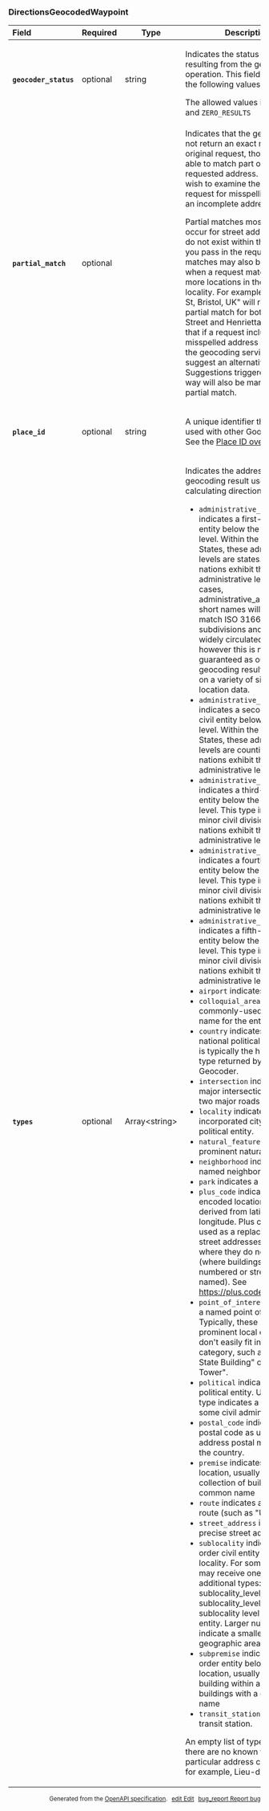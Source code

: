 <!--- This is a generated file, do not edit! -->
<!--- [START maps_http_schema_directionsgeocodedwaypoint] -->
<h3 class="schema-object" id="DirectionsGeocodedWaypoint">DirectionsGeocodedWaypoint</h3>

| Field                                                                                                                             | Required | Type                | Description                                                                                                                                                                                                                                                                                                                                                                                                                                                                                                                                                                                                                                                                                                                                                                                                                                                                                                                                                                                                                                                                                                                                                                                                                                                                                                                                                                                                                                                                                                                                                                                                                                                                                                                                                                                                                                                                                                                                                                                                                                                                                                                                                                                                                                                                                                                                                                                                                                                                                                                                                                                                                                                                                                                                                                                                                                                                                                                                                                                                                                                                                                                                                                                                                                                                                                                                                                                                                                                                                                                                                                                                                                                                                                                                                                                                                                                                                                                                                                                           |
| :-------------------------------------------------------------------------------------------------------------------------------- | -------- | ------------------- | ----------------------------------------------------------------------------------------------------------------------------------------------------------------------------------------------------------------------------------------------------------------------------------------------------------------------------------------------------------------------------------------------------------------------------------------------------------------------------------------------------------------------------------------------------------------------------------------------------------------------------------------------------------------------------------------------------------------------------------------------------------------------------------------------------------------------------------------------------------------------------------------------------------------------------------------------------------------------------------------------------------------------------------------------------------------------------------------------------------------------------------------------------------------------------------------------------------------------------------------------------------------------------------------------------------------------------------------------------------------------------------------------------------------------------------------------------------------------------------------------------------------------------------------------------------------------------------------------------------------------------------------------------------------------------------------------------------------------------------------------------------------------------------------------------------------------------------------------------------------------------------------------------------------------------------------------------------------------------------------------------------------------------------------------------------------------------------------------------------------------------------------------------------------------------------------------------------------------------------------------------------------------------------------------------------------------------------------------------------------------------------------------------------------------------------------------------------------------------------------------------------------------------------------------------------------------------------------------------------------------------------------------------------------------------------------------------------------------------------------------------------------------------------------------------------------------------------------------------------------------------------------------------------------------------------------------------------------------------------------------------------------------------------------------------------------------------------------------------------------------------------------------------------------------------------------------------------------------------------------------------------------------------------------------------------------------------------------------------------------------------------------------------------------------------------------------------------------------------------------------------------------------------------------------------------------------------------------------------------------------------------------------------------------------------------------------------------------------------------------------------------------------------------------------------------------------------------------------------------------------------------------------------------------------------------------------------------------------------------------------------- |
| <h4 id="DirectionsGeocodedWaypoint-geocoder_status" class="add-link schema-object-property-key"><code>geocoder_status</code></h4> | optional | string              | <div class="nonref-property-description"><p>Indicates the status code resulting from the geocoding operation. This field may contain the following values.</p><div class="notranslate">The allowed values include: `OK`, and `ZERO_RESULTS`</div></div>                                                                                                                                                                                                                                                                                                                                                                                                                                                                                                                                                                                                                                                                                                                                                                                                                                                                                                                                                                                                                                                                                                                                                                                                                                                                                                                                                                                                                                                                                                                                                                                                                                                                                                                                                                                                                                                                                                                                                                                                                                                                                                                                                                                                                                                                                                                                                                                                                                                                                                                                                                                                                                                                                                                                                                                                                                                                                                                                                                                                                                                                                                                                                                                                                                                                                                                                                                                                                                                                                                                                                                                                                                                                                                                                               |
| <h4 id="DirectionsGeocodedWaypoint-partial_match" class="add-link schema-object-property-key"><code>partial_match</code></h4>     | optional |                     | <div class="nonref-property-description"><p>Indicates that the geocoder did not return an exact match for the original request, though it was able to match part of the requested address. You may wish to examine the original request for misspellings and/or an incomplete address.</p><p>Partial matches most often occur for street addresses that do not exist within the locality you pass in the request. Partial matches may also be returned when a request matches two or more locations in the same locality. For example, "21 Henr St, Bristol, UK" will return a partial match for both Henry Street and Henrietta Street. Note that if a request includes a misspelled address component, the geocoding service may suggest an alternative address. Suggestions triggered in this way will also be marked as a partial match.</p></div>                                                                                                                                                                                                                                                                                                                                                                                                                                                                                                                                                                                                                                                                                                                                                                                                                                                                                                                                                                                                                                                                                                                                                                                                                                                                                                                                                                                                                                                                                                                                                                                                                                                                                                                                                                                                                                                                                                                                                                                                                                                                                                                                                                                                                                                                                                                                                                                                                                                                                                                                                                                                                                                                                                                                                                                                                                                                                                                                                                                                                                                                                                                                                |
| <h4 id="DirectionsGeocodedWaypoint-place_id" class="add-link schema-object-property-key"><code>place_id</code></h4>               | optional | string              | <div class="nonref-property-description"><p>A unique identifier that can be used with other Google APIs. See the <a href="https://developers.google.com/maps/documentation/places/web-service/place-id">Place ID overview</a>.</p></div>                                                                                                                                                                                                                                                                                                                                                                                                                                                                                                                                                                                                                                                                                                                                                                                                                                                                                                                                                                                                                                                                                                                                                                                                                                                                                                                                                                                                                                                                                                                                                                                                                                                                                                                                                                                                                                                                                                                                                                                                                                                                                                                                                                                                                                                                                                                                                                                                                                                                                                                                                                                                                                                                                                                                                                                                                                                                                                                                                                                                                                                                                                                                                                                                                                                                                                                                                                                                                                                                                                                                                                                                                                                                                                                                                              |
| <h4 id="DirectionsGeocodedWaypoint-types" class="add-link schema-object-property-key"><code>types</code></h4>                     | optional | Array&lt;string&gt; | <div class="nonref-property-description"><p>Indicates the address type of the geocoding result used for calculating directions.</p><ul><li><code>administrative_area_level_1</code> indicates a first-order civil entity below the country level. Within the United States, these administrative levels are states. Not all nations exhibit these administrative levels. In most cases, administrative_area_level_1 short names will closely match ISO 3166-2 subdivisions and other widely circulated lists; however this is not guaranteed as our geocoding results are based on a variety of signals and location data.</li><li><code>administrative_area_level_2</code> indicates a second-order civil entity below the country level. Within the United States, these administrative levels are counties. Not all nations exhibit these administrative levels.</li><li><code>administrative_area_level_3</code> indicates a third-order civil entity below the country level. This type indicates a minor civil division. Not all nations exhibit these administrative levels.</li><li><code>administrative_area_level_4</code> indicates a fourth-order civil entity below the country level. This type indicates a minor civil division. Not all nations exhibit these administrative levels.</li><li><code>administrative_area_level_5</code> indicates a fifth-order civil entity below the country level. This type indicates a minor civil division. Not all nations exhibit these administrative levels.</li><li><code>airport</code> indicates an airport.</li><li><code>colloquial_area</code> indicates a commonly-used alternative name for the entity.</li><li><code>country</code> indicates the national political entity, and is typically the highest order type returned by the Geocoder.</li><li><code>intersection</code> indicates a major intersection, usually of two major roads.</li><li><code>locality</code> indicates an incorporated city or town political entity.</li><li><code>natural_feature</code> indicates a prominent natural feature.</li><li><code>neighborhood</code> indicates a named neighborhood</li><li><code>park</code> indicates a named park.</li><li><code>plus_code</code> indicates an encoded location reference, derived from latitude and longitude. Plus codes can be used as a replacement for street addresses in places where they do not exist (where buildings are not numbered or streets are not named). See <a href="https://plus.codes/">https://plus.codes</a> for details.</li><li><code>point_of_interest</code> indicates a named point of interest. Typically, these "POI"s are prominent local entities that don't easily fit in another category, such as "Empire State Building" or "Eiffel Tower".</li><li><code>political</code> indicates a political entity. Usually, this type indicates a polygon of some civil administration.</li><li><code>postal_code</code> indicates a postal code as used to address postal mail within the country.</li><li><code>premise</code> indicates a named location, usually a building or collection of buildings with a common name</li><li><code>route</code> indicates a named route (such as "US 101").</li><li><code>street_address</code> indicates a precise street address.</li><li><code>sublocality</code> indicates a first-order civil entity below a locality. For some locations may receive one of the additional types: sublocality_level_1 to sublocality_level_5. Each sublocality level is a civil entity. Larger numbers indicate a smaller geographic area.</li><li><code>subpremise</code> indicates a first-order entity below a named location, usually a singular building within a collection of buildings with a common name</li><li><code>transit_station</code> indicates a transit station.</li></ul><p>An empty list of types indicates there are no known types for the particular address component, for example, Lieu-dit in France.</p></div> |

<p style="text-align: right; font-size: smaller;">Generated from the <a class="gc-analytics-event" data-category="GMP" data-label="openapi-github" href="https://github.com/googlemaps/openapi-specification" title="Google Maps Platform OpenAPI Specification" class="external">OpenAPI specification</a>.
<a class="gc-analytics-event" data-category="GMP" data-label="openapi-github-maps-http-schema-directionsgeocodedwaypoint" data-action="edit" style="margin-left: 5px;" href="https://github.com/googlemaps/openapi-specification/blob/main/specification/schemas/DirectionsGeocodedWaypoint.yml" title="Edit on GitHub"><span class="material-icons">edit</span> Edit</a>
<a class="gc-analytics-event" data-category="GMP" data-label="openapi-github-maps-http-schema-directionsgeocodedwaypoint" data-action="bug" style="margin-left: 5px;" href="https://github.com/googlemaps/openapi-specification/issues/new?assignees=&labels=type%3A+bug%2C+triage+me&template=bug_report.md&title=[schemas] Bug - DirectionsGeocodedWaypoint" title="File bug for schemas on GitHub"><span class="material-icons">bug_report</span> Report bug</a>
</p>

<!--- [END maps_http_schema_directionsgeocodedwaypoint] -->
